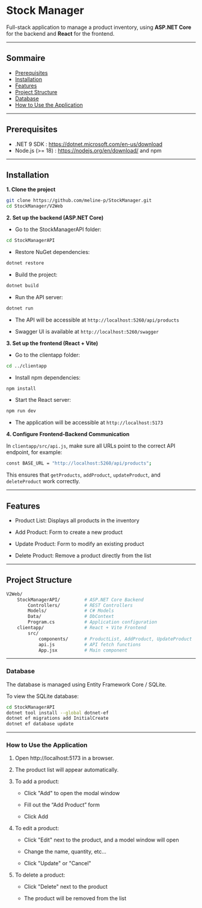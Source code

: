 # Stock Manager

Full-stack application to manage a product inventory, using **ASP.NET Core** for the backend and **React** for the frontend.

---

## Sommaire

- [Prerequisites](#prerequisites)
- [Installation](#installation)
- [Features](#features)
- [Project Structure](#project-structure)
- [Database](#database)
- [How to Use the Application](#how-to-use-the-application)

---

## Prerequisites

- .NET 9 SDK : https://dotnet.microsoft.com/en-us/download
- Node.js (>= 18) : https://nodejs.org/en/download/
  and npm

---

## Installation

**1. Clone the project**

```bash
git clone https://github.com/meline-p/StockManager.git
cd StockManager/V2Web
```

**2. Set up the backend (ASP.NET Core)**

- Go to the StockManagerAPI folder:

```bash
cd StockManagerAPI
```

- Restore NuGet dependencies:

```bash
dotnet restore
```

- Build the project:

```bash
dotnet build
```

- Run the API server:

```bash
dotnet run
```

- The API will be accessible at `http://localhost:5260/api/products`

- Swagger UI is available at `http://localhost:5260/swagger`

**3. Set up the frontend (React + Vite)**

- Go to the clientapp folder:

```bash
cd ../clientapp
```

- Install npm dependencies:

```bash
npm install
```

- Start the React server:

```bash
npm run dev
```

- The application will be accessible at `http://localhost:5173`

**4. Configure Frontend-Backend Communication**

In `clientapp/src/api.js`, make sure all URLs point to the correct API endpoint, for example:

```bash
const BASE_URL = "http://localhost:5260/api/products";
```

This ensures that `getProducts`, `addProduct`, `updateProduct`, and `deleteProduct` work correctly.

---

## Features

- Product List: Displays all products in the inventory

- Add Product: Form to create a new product

- Update Product: Form to modify an existing product

- Delete Product: Remove a product directly from the list

---

## Project Structure

```bash
V2Web/
    StockManagerAPI/         # ASP.NET Core Backend
        Controllers/         # REST Controllers
        Models/              # C# Models
        Data/                # DbContext
        Program.cs           # Application configuration
    clientapp/               # React + Vite Frontend
        src/
            components/      # ProductList, AddProduct, UpdateProduct
            api.js           # API fetch functions
            App.jsx          # Main component
```

---

### Database

The database is managed using Entity Framework Core / SQLite.

To view the SQLite database:

```bash
cd StockManagerAPI
dotnet tool install --global dotnet-ef
dotnet ef migrations add InitialCreate
dotnet ef database update
```

---

### How to Use the Application

1. Open http://localhost:5173 in a browser.

2. The product list will appear automatically.

3. To add a product:

   - Click "Add" to open the modal window

   - Fill out the “Add Product” form

   - Click Add

4. To edit a product:

   - Click "Edit" next to the product, and a model window will open

   - Change the name, quantity, etc...

   - Click "Update" or "Cancel"

5. To delete a product:

   - Click "Delete" next to the product

   - The product will be removed from the list
